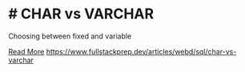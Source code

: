 # # CHAR vs VARCHAR

Choosing between fixed and variable

[Read More](https://www.fullstackprep.dev/articles/webd/sql/char-vs-varchar) https://www.fullstackprep.dev/articles/webd/sql/char-vs-varchar